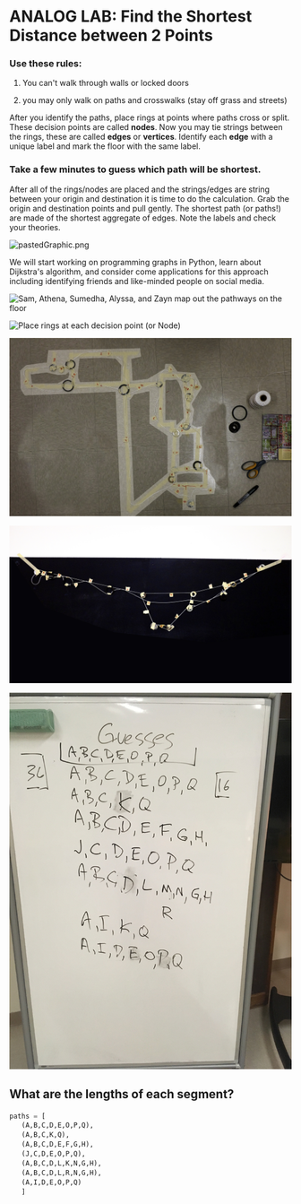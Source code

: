 # ANALOG LAB: Find the Shortest Distance between 2 Points

### Use these rules:

1. You can't walk through walls or locked doors

2. you may only walk on paths and crosswalks \(stay off grass and streets\)

After you identify the paths, place rings at points where paths cross or split. These decision points are called **nodes**. Now you may tie strings between the rings, these are called **edges** or **vertices**. Identify each **edge** with a unique label and mark the floor with the same label.

### Take a few minutes to guess which path will be shortest.

After all of the rings/nodes are placed and the strings/edges are string between your origin and destination it is time to do the calculation. Grab the origin and destination points and pull gently. The shortest path \(or paths!\) are made of the shortest aggregate of edges. Note the labels and check your theories. 

![pastedGraphic.png](blob:https://app.gitbook.com/950062ea-8561-4627-aff6-efdada8cd28e)

We will start working on programming graphs in Python, learn about Dijkstra's algorithm, and consider come applications for this approach including identifying friends and like-minded people on social media.

![Sam, Athena, Sumedha, Alyssa, and Zayn map out the pathways on the floor](../../.gitbook/assets/dscf2076.jpg)

![Place rings at each decision point \(or Node\)](../../.gitbook/assets/dscf2077.jpg)

![Paths, rings and string =&amp;gt; nodes and edges](../../.gitbook/assets/paths-and-strings.jpg)

![The final calculation](../../.gitbook/assets/thecalculation.jpg)

![Every path](../../.gitbook/assets/img_9797.jpg)

## What are the lengths of each segment?

```python
paths = [
   (A,B,C,D,E,O,P,Q),
   (A,B,C,K,Q),
   (A,B,C,D,E,F,G,H),
   (J,C,D,E,O,P,Q),
   (A,B,C,D,L,K,N,G,H),
   (A,B,C,D,L,R,N,G,H),
   (A,I,D,E,O,P,Q)
   ]

```

